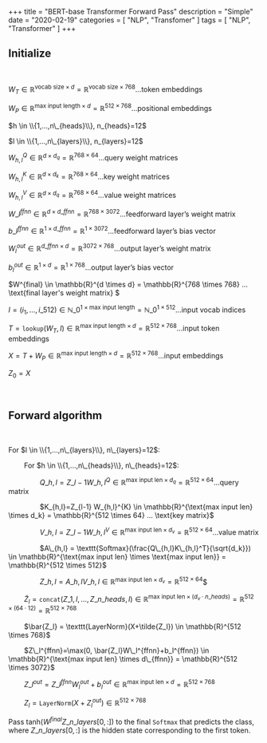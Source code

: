 +++
title = "BERT-base Transformer Forward Pass"
description = "Simple"
date = "2020-02-19"
categories = [ "NLP", "Transfomer" ]
tags = [
    "NLP",
    "Transformer"
]
+++

## Initialize

&nbsp;

$W_T \in \mathbb{R}^{\text{vocab size} \times d} = \mathbb{R}^{\text{vocab size} \times 768} ... \text{token embeddings}$ 

$W_P \in \mathbb{R}^{\text{max input length} \times d} = \mathbb{R}^{512 \times 768} ... \text{positional embeddings}$

$h \in \\{1,...,n\_{heads}\\}, n_{heads}=12$

$l \in \\{1,...,n\_{layers}\\}, n_{layers}=12$

$W_{h,l}^Q \in \mathbb{R}^{d \times d_q} = \mathbb{R}^{768 \times 64} ...  \text{query weight matrices}$

$W_{h,l}^K \in \mathbb{R}^{d \times d_k} = \mathbb{R}^{768 \times 64} ...  \text{key weight matrices}$

$W_{h,l}^V \in \mathbb{R}^{d \times d_q} = \mathbb{R}^{768 \times 64} ...  \text{value weight matrices}$

$W\_{l}^{ffnn} \in \mathbb{R}^{d \times d\_{ffnn}} = \mathbb{R}^{768 \times 3072} ... \text{feedforward layer's weight matrix}$

$b\_{l}^{ffnn} \in \mathbb{R}^{1 \times d\_{ffnn}} = \mathbb{R}^{1 \times 3072} ... \text{feedforward layer's bias vector}$

$W_{l}^{out} \in \mathbb{R}^{d\_{ffnn} \times d} = \mathbb{R}^{3072 \times 768} ... \text{output layer's weight matrix}$ 

$b_{l}^{out} \in \mathbb{R}^{1 \times d} = \mathbb{R}^{1 \times 768} ... \text{output layer's bias vector}$

$W^{final} \in \mathbb{R}^{d \times d} = \mathbb{R}^{768 \times 768} ... \text{final layer's weight matrix}
$

$I=(i_{1},...,i\_{512}) \in \mathbb{N}\_{0}^{1 \times \text{max input length}} = \mathbb{N}\_{0}^{1 \times 512} ... \text{input vocab indices}$

$T=\texttt{lookup}(W_T,I) \in \mathbb{R}^{\text{max input length} \times d} = \mathbb{R}^{512 \times 768} ... \text{input token embeddings}$

$X = T + W_P  \in \mathbb{R}^{\text{max input length} \times d} = \mathbb{R}^{512 \times 768} ... \text{input embeddings}$

$Z_0=X$

&nbsp;

## Forward algorithm

&nbsp;

For $l \in \\{1,...,n\_{layers}\\}, n\_{layers}=12$:

&nbsp;&nbsp;&nbsp;&nbsp;&nbsp;&nbsp;&nbsp;&nbsp;For $h \in \\{1,...,n\_{heads}\\}, n\_{heads}=12$: 

&nbsp;&nbsp;&nbsp;&nbsp;&nbsp;&nbsp;&nbsp;&nbsp;&nbsp;&nbsp;&nbsp;&nbsp;&nbsp;&nbsp;&nbsp;&nbsp;$Q\_{h,l}=Z\_{l-1} W\_{h,l}^{Q} \in \mathbb{R}^{\text{max input len} \times d_{q}} = \mathbb{R}^{512 \times 64} ... \text{query matrix}$
        
&nbsp;&nbsp;&nbsp;&nbsp;&nbsp;&nbsp;&nbsp;&nbsp;&nbsp;&nbsp;&nbsp;&nbsp;&nbsp;&nbsp;&nbsp;&nbsp;$K\_{h,l}=Z\_{l-1} W_\{h,l}^{K} \in \mathbb{R}^{\text{max input len} \times d_k} = \mathbb{R}^{512 \times 64} ... \text{key matrix}$
        
&nbsp;&nbsp;&nbsp;&nbsp;&nbsp;&nbsp;&nbsp;&nbsp;&nbsp;&nbsp;&nbsp;&nbsp;&nbsp;&nbsp;&nbsp;&nbsp;$V\_{h,l}=Z\_{l-1} W\_{h,l}^{V} \in \mathbb{R}^{\text{max input len} \times d_v} = \mathbb{R}^{512 \times 64} ... \text{value matrix}$
        
&nbsp;&nbsp;&nbsp;&nbsp;&nbsp;&nbsp;&nbsp;&nbsp;&nbsp;&nbsp;&nbsp;&nbsp;&nbsp;&nbsp;&nbsp;&nbsp;$A\_{h,l} = \texttt{Softmax}(\frac{Q\_{h,l}K\_{h,l}^T}{\sqrt{d_k}}) \in \mathbb{R}^{\text{max input len} \times \text{max input len}} = \mathbb{R}^{512 \times 512}$
        
&nbsp;&nbsp;&nbsp;&nbsp;&nbsp;&nbsp;&nbsp;&nbsp;&nbsp;&nbsp;&nbsp;&nbsp;&nbsp;&nbsp;&nbsp;&nbsp;$Z\_{h,l} = A\_{h,l}V\_{h,l} \in \mathbb{R}^{\text{max input len} \times d_v} = \mathbb{R}^{512 \times 64}$$
       
&nbsp;&nbsp;&nbsp;&nbsp;&nbsp;&nbsp;&nbsp;&nbsp;$\tilde{Z}_l = \texttt{concat}(Z\_{1,l},...,Z\_{n\_{heads},l}) \in \mathbb{R}^{\text{max input len} \times (d_v \cdot n\_{heads})} = \mathbb{R}^{512 \times (64 \cdot 12)} = \mathbb{R}^{512 \times 768}$
    
&nbsp;&nbsp;&nbsp;&nbsp;&nbsp;&nbsp;&nbsp;&nbsp;$\bar{Z_l} = \texttt{LayerNorm}(X+\tilde{Z_l}) \in \mathbb{R}^{512 \times 768}$
    
&nbsp;&nbsp;&nbsp;&nbsp;&nbsp;&nbsp;&nbsp;&nbsp;$Z\_l^{ffnn}=\max(0, \bar{Z_l}W\_l^{ffnn}+b_l^{ffnn}) \in \mathbb{R}^{\text{max input len} \times d\_{ffnn}} = \mathbb{R}^{512 \times 3072}$
    
&nbsp;&nbsp;&nbsp;&nbsp;&nbsp;&nbsp;&nbsp;&nbsp;$Z\_l^{out} = Z\_l^{ffnn}W_l^{out} + b_l^{out} \in  \mathbb{R}^{\text{max input len} \times d} = \mathbb{R}^{512 \times 768}$
    
&nbsp;&nbsp;&nbsp;&nbsp;&nbsp;&nbsp;&nbsp;&nbsp;$Z_l = \texttt{LayerNorm}(X+Z_l^{out}) \in \mathbb{R}^{512 \times 768}$


Pass $\text{tanh}(W^{final}Z\_{n\_{layers}}[0,:])$ to the final $\texttt{Softmax}$ that predicts the class, where $Z\_{n\_{layers}}[0,:]$ is the hidden state corresponding to the first token.

